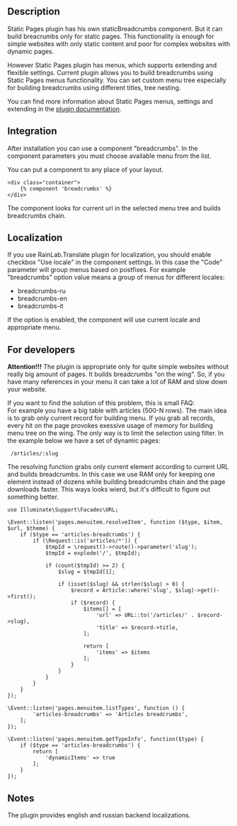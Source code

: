 ## Description
Static Pages plugin has his own staticBreadcrumbs component. But it can build breacrumbs only for static pages. This functionality is enough for simple websites with only static content and poor for complex websites with dynamic pages. 

However Static Pages plugin has menus, which supports extending and flexible settings. Current plugin allows you to build breadcrumbs using Static Pages menus functionality. You can set custom menu tree especially for building breadcrumbs using different titles, tree nesting.

You can find more information about Static Pages menus, settings and extending in the [plugin documentation](https://octobercms.com/plugin/rainlab-pages). 

## Integration

After installation you can use a component "breadcrumbs". In the component parameters you must choose available menu from the list.

You can put a component to any place of your layout.

    <div class="container">
        {% component 'breadcrumbs' %}
    </div>
    
The component looks for current url in the selected menu tree and builds breadcrumbs chain.

## Localization
If you use RainLab.Translate plugin for localization, you should enable checkbox "Use locale" in the component settings.
In this case the "Code" parameter will group menus based on postfixes. For example "breadcrumbs" option value
means a group of menus for different locales:
- breadcrumbs-ru
- breadcrumbs-en
- breadcrumbs-it

If the option is enabled, the component will use current locale and appropriate menu.

## For developers
**Attention!!!** The plugin is appropriate only for quite simple websites without really big amount of pages.
It builds breadcrumbs "on the wing". So, if you have many references in your menu it can take a lot of RAM and slow down your website.

If you want to find the solution of this problem, this is small FAQ:  
For example you have a big table with articles (500-N rows). The main idea is to grab only current record for building menu. If you grab all records, every hit on the page provokes exessive usage of memory for building menu tree on the wing. The only way is to limit the selection using filter. In the example below we have a set of dynamic pages:
```
 /articles/:slug
```
The resolving function grabs only current element according to current URL and builds breadcrumbs. In this case we use RAM only for keeping one element instead of dozens while building breadcrumbs chain and the page downloads faster. This ways looks wierd, but it's difficult to figure out something better.

```
use Illuminate\Support\Facades\URL;

\Event::listen('pages.menuitem.resolveItem', function ($type, $item, $url, $theme) {
	if ($type == 'articles-breadcrumbs') {
		if (\Request::is('articles/*')) {
			$tmpId = \request()->route()->parameter('slug');
			$tmpId = explode('/', $tmpId);

			if (count($tmpId) >= 2) {
				$slug = $tmpId[1];

				if (isset($slug) && strlen($slug) > 0) {
					$record = Article::where('slug', $slug)->get()->first();
					if ($record) {
						$items[] = [
							'url' => URL::to('/articles/' . $record->slug),
							'title' => $record->title,
						];

						return [
							'items' => $items
						];
					}
				}
			}
		}
	}
});

\Event::listen('pages.menuitem.listTypes', function () {
		'articles-breadcrumbs' => 'Articles breadcrumbs',
	];
});

\Event::listen('pages.menuitem.getTypeInfo', function($type) {
	if ($type == 'articles-breadcrumbs') {
		return [
			'dynamicItems' => true
		];
	}
});
```

## Notes
The plugin provides english and russian backend localizations.